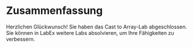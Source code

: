 # Zusammenfassung

Herzlichen Glückwunsch! Sie haben das Cast to Array-Lab abgeschlossen. Sie können in LabEx weitere Labs absolvieren, um Ihre Fähigkeiten zu verbessern.
